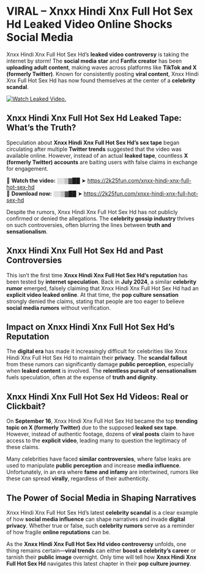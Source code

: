 # VIRAL – Xnxx Hindi Xnx Full Hot Sex Hd Leaked Video Online Shocks Social Media 

Xnxx Hindi Xnx Full Hot Sex Hd’s **leaked video controversy** is taking the internet by storm! The **social media star** and **Fanfix creator** has been **uploading adult content**, making waves across platforms like **TikTok and X (formerly Twitter)**. Known for consistently posting **viral content**, Xnxx Hindi Xnx Full Hot Sex Hd has now found themselves at the center of a **celebrity scandal**.  

[![Watch Leaked Video.](https://miro.medium.com/v2/resize:fit:828/format:webp/1*cilzJN44JGOrTw9NJCrNHA.gif "Watch Leaked Video")](https://2k25fun.com/xnxx-hindi-xnx-full-hot-sex-hd)

## **Xnxx Hindi Xnx Full Hot Sex Hd Leaked Tape: What’s the Truth?**  
Speculation about **Xnxx Hindi Xnx Full Hot Sex Hd’s sex tape** began circulating after multiple **Twitter trends** suggested that the video was available online. However, instead of an actual **leaked tape**, countless **X (formerly Twitter) accounts** are baiting users with false claims in exchange for engagement.  

🔹 **Watch the video:** ░░▒▓██ ➤ https://2k25fun.com/xnxx-hindi-xnx-full-hot-sex-hd  
🔹 **Download now:** ░░▒▓██ ➤ https://2k25fun.com/xnxx-hindi-xnx-full-hot-sex-hd  

Despite the rumors, Xnxx Hindi Xnx Full Hot Sex Hd has not publicly confirmed or denied the allegations. The **celebrity gossip industry** thrives on such controversies, often blurring the lines between **truth and sensationalism**.  

## **Xnxx Hindi Xnx Full Hot Sex Hd and Past Controversies**  
This isn’t the first time **Xnxx Hindi Xnx Full Hot Sex Hd’s reputation** has been tested by **internet speculation**. Back in **July 2024**, a similar **celebrity rumor** emerged, falsely claiming that Xnxx Hindi Xnx Full Hot Sex Hd had an **explicit video leaked online**. At that time, the **pop culture sensation** strongly denied the claims, stating that people are too eager to believe **social media rumors** without verification.  

## **Impact on Xnxx Hindi Xnx Full Hot Sex Hd’s Reputation**  
The **digital era** has made it increasingly difficult for celebrities like Xnxx Hindi Xnx Full Hot Sex Hd to maintain their **privacy**. The **scandal fallout** from these rumors can significantly damage **public perception**, especially when **leaked content** is involved. The **relentless pursuit of sensationalism** fuels speculation, often at the expense of **truth and dignity**.  

## **Xnxx Hindi Xnx Full Hot Sex Hd Videos: Real or Clickbait?**  
On **September 16**, Xnxx Hindi Xnx Full Hot Sex Hd became the top **trending topic on X (formerly Twitter)** due to the supposed **leaked sex tape**. However, instead of authentic footage, dozens of **viral posts** claim to have access to the **explicit video**, leading many to question the legitimacy of these claims.  

Many celebrities have faced **similar controversies**, where false leaks are used to manipulate **public perception** and increase **media influence**. Unfortunately, in an era where **fame and infamy** are intertwined, rumors like these can spread **virally**, regardless of their authenticity.  

## **The Power of Social Media in Shaping Narratives**  
Xnxx Hindi Xnx Full Hot Sex Hd’s latest **celebrity scandal** is a clear example of how **social media influence** can shape narratives and invade **digital privacy**. Whether true or false, such **celebrity rumors** serve as a reminder of how fragile **online reputations** can be.  

As the **Xnxx Hindi Xnx Full Hot Sex Hd video controversy** unfolds, one thing remains certain—**viral trends** can either **boost a celebrity’s career** or tarnish their **public image** overnight. Only time will tell how **Xnxx Hindi Xnx Full Hot Sex Hd** navigates this latest chapter in their **pop culture journey**. 